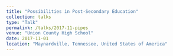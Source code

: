 ```yaml
---
title: "Possibilities in Post-Secondary Education"
collection: talks
type: "Talk"
permalink: /talks/2017-11-pipes
venue: "Union County High School"
date: 2017-11-01
location: "Maynardville, Tennessee, United States of America"
---
```





